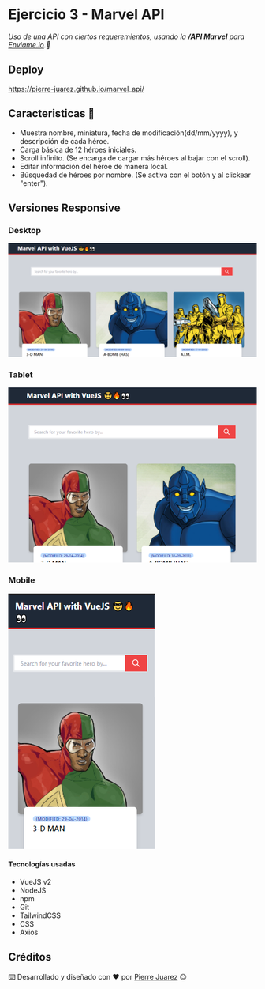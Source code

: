 # Ejercicio 3 - Marvel API

_Uso de una API con ciertos requeremientos, usando la **/API Marvel**  para [Enviame.io](https://enviame.io/).💪_

## Deploy

<a href="https://pierre-juarez.github.io/marvel_api/" target="_blank">https://pierre-juarez.github.io/marvel_api/</a>

## Caracteristicas 🤩

- Muestra nombre, miniatura, fecha de modificación(dd/mm/yyyy), y descripción de cada héroe.
- Carga básica de 12 héroes iniciales.
- Scroll infinito. (Se encarga de cargar más héroes al bajar con el scroll).
- Editar información del héroe de manera local.
- Búsquedad de héroes por nombre. (Se activa con el botón y al clickear "enter").

## Versiones Responsive

### Desktop

![Versión Desktop](src/assets/screenshots/desktop.png?raw=true "Versión Desktop")

### Tablet

![Versión Tablet](src/assets/screenshots/tablet.png?raw=true "Versión Tablet")

### Mobile

![Versión Mobile](src/assets/screenshots/mobile.png?raw=true "Versión Mobile")

#### Tecnologías usadas

* VueJS v2
* NodeJS
* npm
* Git
* TailwindCSS
* CSS
* Axios


## Créditos

⌨️ Desarrollado y diseñado con ♥️ por [Pierre Juarez](https://github.com/pierre-juarez) 😊

